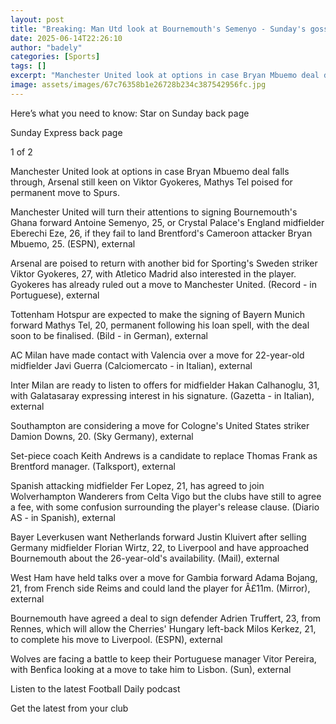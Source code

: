 ```yaml
---
layout: post
title: "Breaking: Man Utd look at Bournemouth's Semenyo - Sunday's gossip"
date: 2025-06-14T22:26:10
author: "badely"
categories: [Sports]
tags: []
excerpt: "Manchester United look at options in case Bryan Mbuemo deal does not happen, Arsenal still keen on Viktor Gyokeres, Mathys Tel poised for permanent mo"
image: assets/images/67c76358b1e26728b234c387542956fc.jpg
---
```


Here’s what you need to know: Star on Sunday back page

Sunday Express back page

1 of 2

Manchester United look at options in case Bryan Mbuemo deal falls through, Arsenal still keen on Viktor Gyokeres, Mathys Tel poised for permanent move to Spurs.

Manchester United will turn their attentions to signing Bournemouth's Ghana forward Antoine Semenyo, 25, or Crystal Palace's England midfielder Eberechi Eze, 26, if they fail to land Brentford's Cameroon attacker Bryan Mbuemo, 25. (ESPN), external

Arsenal are poised to return with another bid for Sporting's Sweden striker Viktor Gyokeres, 27, with Atletico Madrid also interested in the player. Gyokeres has already ruled out a move to Manchester United. (Record - in Portuguese), external

Tottenham Hotspur are expected to make the signing of Bayern Munich forward Mathys Tel, 20, permanent following his loan spell, with the deal soon to be finalised. (Bild - in German), external

AC Milan have made contact with Valencia over a move for 22-year-old midfielder Javi Guerra (Calciomercato - in Italian), external

Inter Milan are ready to listen to offers for midfielder Hakan Calhanoglu, 31, with Galatasaray expressing interest in his signature. (Gazetta - in Italian), external 

Southampton are considering a move for Cologne's United States striker Damion Downs, 20. (Sky Germany), external

Set-piece coach Keith Andrews is a candidate to replace Thomas Frank as Brentford manager. (Talksport), external

Spanish attacking midfielder Fer Lopez, 21, has agreed to join Wolverhampton Wanderers from Celta Vigo but the clubs have still to agree a fee, with some confusion surrounding the player's release clause. (Diario AS - in Spanish), external

Bayer Leverkusen want Netherlands forward Justin Kluivert after selling Germany midfielder Florian Wirtz, 22, to Liverpool and have approached Bournemouth about the 26-year-old's availability. (Mail), external

West Ham have held talks over a move for Gambia forward Adama Bojang, 21, from French side Reims and could land the player for Â£11m. (Mirror), external 

Bournemouth have agreed a deal to sign defender Adrien Truffert, 23, from Rennes, which will allow the Cherries' Hungary left-back Milos Kerkez, 21, to complete his move to Liverpool. (ESPN), external 

Wolves are facing a battle to keep their Portuguese manager Vitor Pereira, with Benfica looking at a move to take him to Lisbon. (Sun), external

Listen to the latest Football Daily podcast

Get the latest from your club

